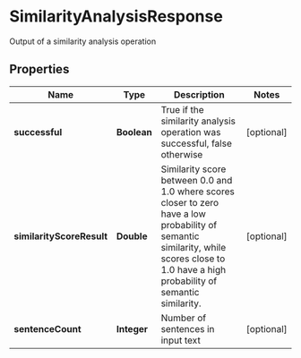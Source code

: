 

# SimilarityAnalysisResponse

Output of a similarity analysis operation

## Properties

| Name | Type | Description | Notes |
|------------ | ------------- | ------------- | -------------|
|**successful** | **Boolean** | True if the similarity analysis operation was successful, false otherwise |  [optional] |
|**similarityScoreResult** | **Double** | Similarity score between 0.0 and 1.0 where scores closer to zero have a low probability of semantic similarity, while scores close to 1.0 have a high probability of semantic similarity. |  [optional] |
|**sentenceCount** | **Integer** | Number of sentences in input text |  [optional] |



